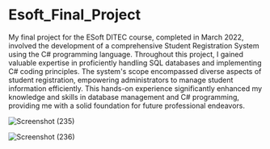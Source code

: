 
# Esoft_Final_Project
My final project for the ESoft DITEC course, completed in March 2022, 
involved the development of a comprehensive Student Registration System using the C# programming language. 
Throughout this project, I gained valuable expertise in proficiently handling SQL databases and
implementing C# coding principles. The system's scope encompassed diverse aspects of student registration, 
empowering administrators to manage student information efficiently. This hands-on experience significantly 
enhanced my knowledge and skills in database management and C# programming, providing me with a solid foundation 
for future professional endeavors.


![Screenshot (235)](https://github.com/Shammigithub/Esoft_Final_Project/assets/99946678/86e6a1ea-19d6-4b96-af69-984787e15c32)


![Screenshot (236)](https://github.com/Shammigithub/Esoft_Final_Project/assets/99946678/eced93d6-ec34-4b92-a704-6c6dee455b4a)

